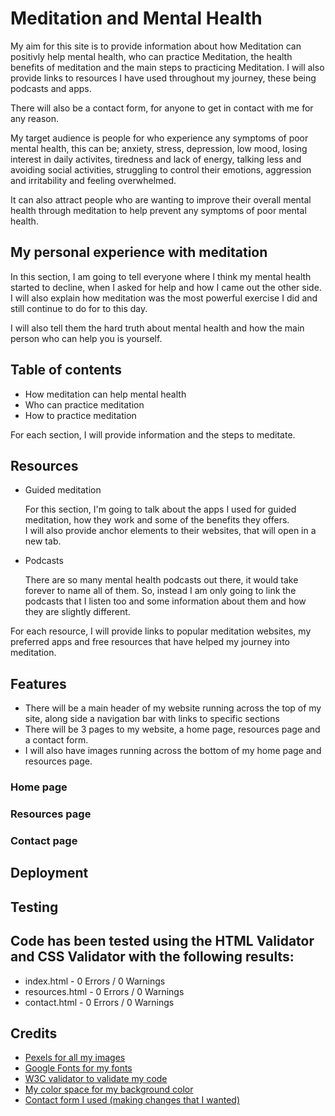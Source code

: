 <h1> Meditation and Mental Health</h1>
<p> My aim for this site is to provide information about how Meditation can positivly help mental health, who can practice Meditation, the health benefits of meditation and the main steps to practicing Meditation. I will also provide links to resources I have used throughout my journey, these being podcasts and apps. </p>
<p> There will also be a contact form, for anyone to get in contact with me for any reason.</p>

<section>
<p> My target audience is people for who experience any symptoms of poor mental health, this can be; anxiety, stress, depression, low mood, losing interest in daily activites, tiredness and lack of energy, talking less and avoiding social activities, struggling to control their emotions, aggression and irritability and feeling overwhelmed.</p> 

<p> It can also attract people who are wanting to improve their overall mental health through meditation to help prevent any symptoms of poor mental health. </p>

<h2> My personal experience with meditation</h2>
<p> In this section, I am going to tell everyone where I think my mental health started to decline, when I asked for help and how I came out the other side. I will also explain how meditation was the most powerful exercise I did and still continue to do for to this day.</p>
<p> I will also tell them the hard truth about mental health and how the main person who can help you is yourself.</p>

<h1> Table of contents</h1>
<ul>
  <li> How meditation can help mental health</li>
  <li> Who can practice meditation</li>
  <li> How to practice meditation</li>
  </ul>
  <p> For each section, I will provide information and the steps to meditate.</p>
  
  <h1> Resources</h1>
  <ul>
  <li> Guided meditation</li>
  <p>For this section, I'm going to talk about the apps I used for guided meditation, how they work and some of the benefits they offers.<br>
    I will also provide anchor elements to their websites, that will open in a new tab.</p>
  <li> Podcasts</li>
  <p> There are so many mental health podcasts out there, it would take forever to name all of them. So, instead I am only going to link the podcasts that I listen too and some information about them and how they are slightly different.</p>
  </ul>
  
  <p> For each resource, I will provide links to popular meditation websites, my preferred apps and free resources that have helped my journey into meditation.</p>
  
 <h1> Features</h1>
 <ul>
 <li> There will be a main header of my website running across the top of my site, along side a navigation bar with links to specific sections</li>
  <li> There will be 3 pages to my website, a home page, resources page and a contact form.</li>
  <li> I will also have images running across the bottom of my home page and resources page.</li>
  </ul>
  
 <h3>Home page</h3>
 <h3>Resources page</h3>
 <h3>Contact page</h3>

  
  <h1>Deployment</h1>
  
  <h1>Testing</h1>
  
 <h1>Code has been tested using the HTML Validator and CSS Validator with the following results:</h1>
<ul>
<li>index.html - 0 Errors / 0 Warnings</li>
<li>resources.html - 0 Errors / 0 Warnings</li>
<li>contact.html - 0 Errors / 0 Warnings</li>
  </ul>

  
  <h1> Credits</h1>
  <ul>
  <li><a href="https://www.pexels.com/"> Pexels for all my images</a></li>
  <li><a href="https://fonts.google.com/"> Google Fonts for my fonts</a></li>
  <li><a href="https://validator.w3.org/"> W3C validator to validate my code</a></li>
  <li><a href="https://mycolor.space/"> My color space for my background color</a></li>
  <li><a href="https://codepen.io/ZachSaucier/pen/jOwNvO"> Contact form I used (making changes that I wanted)</li>
  </ul>
  
  
  
  
  
  
